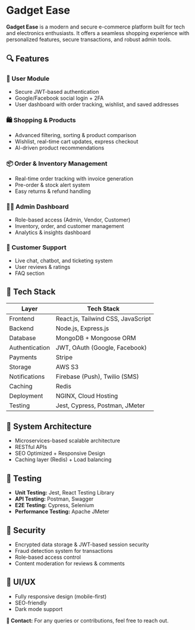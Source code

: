 

# Gadget Ease

**Gadget Ease** is a modern and secure e-commerce platform built for tech and electronics enthusiasts. It offers a seamless shopping experience with personalized features, secure transactions, and robust admin tools.

## 🔍 Features

### 👤 User Module

* Secure JWT-based authentication
* Google/Facebook social login + 2FA
* User dashboard with order tracking, wishlist, and saved addresses

### 🛍️ Shopping & Products

* Advanced filtering, sorting & product comparison
* Wishlist, real-time cart updates, express checkout
* AI-driven product recommendations

### 📦 Order & Inventory Management

* Real-time order tracking with invoice generation
* Pre-order & stock alert system
* Easy returns & refund handling

### 🧑‍💼 Admin Dashboard

* Role-based access (Admin, Vendor, Customer)
* Inventory, order, and customer management
* Analytics & insights dashboard

### 💬 Customer Support

* Live chat, chatbot, and ticketing system
* User reviews & ratings
* FAQ section

## 🧱 Tech Stack

| Layer          | Tech Stack                         |
| -------------- | ---------------------------------- |
| Frontend       | React.js, Tailwind CSS, JavaScript |
| Backend        | Node.js, Express.js                |
| Database       | MongoDB + Mongoose ORM             |
| Authentication | JWT, OAuth (Google, Facebook)      |
| Payments       | Stripe                             |
| Storage        | AWS S3                             |
| Notifications  | Firebase (Push), Twilio (SMS)      |
| Caching        | Redis                              |
| Deployment     | NGINX, Cloud Hosting               |
| Testing        | Jest, Cypress, Postman, JMeter     |

## 📐 System Architecture

* Microservices-based scalable architecture
* RESTful APIs
* SEO Optimized + Responsive Design
* Caching layer (Redis) + Load balancing

## 🧪 Testing

* **Unit Testing:** Jest, React Testing Library
* **API Testing:** Postman, Swagger
* **E2E Testing:** Cypress, Selenium
* **Performance Testing:** Apache JMeter


## 🔐 Security

* Encrypted data storage & JWT-based session security
* Fraud detection system for transactions
* Role-based access control
* Content moderation for reviews & comments

## 🎨 UI/UX

* Fully responsive design (mobile-first)
* SEO-friendly
* Dark mode support


**📧 Contact:** For any queries or contributions, feel free to reach out.



